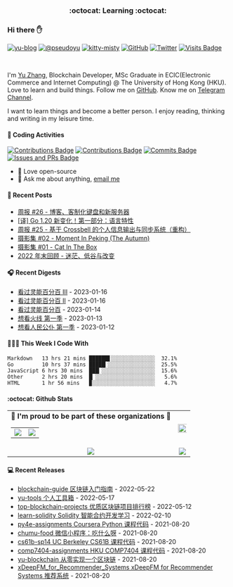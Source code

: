 <p align="center">
 <h3 align="center">:octocat: Learning :octocat:</h3>
</p>

### Hi there ✋

[![yu-blog](https://img.shields.io/badge/blog-yu-9cf?style=flat-square)](https://www.pseudoyu.com)
[![@pseudoyu](https://img.shields.io/badge/weibo-%40pseudoyu-critical?style=flat-square)](https://weibo.com/3675416370/profile)
[![kitty-misty](https://img.shields.io/badge/kitty-misty-pink?style=flat-square)](https://github.com/M1styDay)
[![GitHub](https://img.shields.io/github/followers/pseudoyu?logo=github&style=flat-square)](https://github.com/pseudoyu)
[![Twitter](https://img.shields.io/twitter/follow/pseudo_yu?logo=twitter&style=flat-square)](https://twitter.com/pseudo_yu)
[![Visits Badge](https://badges.strrl.dev/visits/pseudoyu/pseudoyu?style=flat-square)](https://github.com/pseudoyu)

<br />

I'm [Yu Zhang](https://www.pseudoyu.com), Blockchain Developer, MSc Graduate in ECIC(Electronic Commerce and Internet Computing) @ The University of Hong Kong (HKU). Love to learn and build things. Follow me on [GitHub](https://github.com/pseudoyu). Know me on [Telegram Channel](https://t.me/pseudoyulife).

I want to learn things and become a better person. I enjoy reading, thinking and writing in my leisure time.

#### 🔨 Coding Activities

[![Contributions Badge](https://badges.strrl.dev/contributions/all/pseudoyu?style=flat-square)](https://github.com/pseudoyu)
[![Contributions Badge](https://badges.strrl.dev/contributions/weekly/pseudoyu?style=flat-square)](https://github.com/pseudoyu)
[![Commits Badge](https://badges.strrl.dev/commits/weekly/pseudoyu?style=flat-square)](https://github.com/pseudoyu)
[![Issues and PRs Badge](https://badges.strrl.dev/issues-and-prs/weekly/pseudoyu?style=flat-square)](https://github.com/pseudoyu)

- 💼 Love open-source
- 💬 Ask me about anything, [email me](mailto:pseudoyu@connect.hku.hk)

#### 📰 Recent Posts

<!-- blog starts -->
* <a href=https://www.pseudoyu.com/zh/2023/01/15/weekly_review_20230115/ target='_blank'>周报 #26 - 博客、客制化键盘和新服务器</a>
* <a href=https://www.pseudoyu.com/zh/2023/01/12/golang_120_language_changes/ target='_blank'>[译] Go 1.20 新变化！第一部分：语言特性</a>
* <a href=https://www.pseudoyu.com/zh/2023/01/09/weekly_review_20230109/ target='_blank'>周报 #25 - 基于 Crossbell 的个人信息输出与同步系统（重构）</a>
* <a href=https://www.pseudoyu.com/zh/2023/01/02/moment_in_peking_the_autumn/ target='_blank'>摄影集 #02 - Moment In Peking (The Autumn)</a>
* <a href=https://www.pseudoyu.com/zh/2023/01/01/cat_in_the_box/ target='_blank'>摄影集 #01 - Cat In The Box</a>
* <a href=https://www.pseudoyu.com/zh/2022/12/31/yearly_review_2022/ target='_blank'>2022 年末回顾 - 迷茫、低谷与改变</a>
<!-- blog ends -->

#### 🎧 Recent Digests

<!-- douban starts -->
* <a href='http://movie.douban.com/subject/35634023/' target='_blank'>看过灵能百分百 Ⅲ</a> - 2023-01-16
* <a href='http://movie.douban.com/subject/27011763/' target='_blank'>看过灵能百分百 II</a> - 2023-01-16
* <a href='http://movie.douban.com/subject/26677934/' target='_blank'>看过灵能百分百</a> - 2023-01-14
* <a href='http://movie.douban.com/subject/1418199/' target='_blank'>想看火线 第一季</a> - 2023-01-13
* <a href='http://movie.douban.com/subject/26946524/' target='_blank'>想看人民公仆 第一季</a> - 2023-01-12
<!-- douban ends -->

#### 👨🏻‍💻 This Week I Code With

<!-- code_time starts -->

```text
Markdown   13 hrs 21 mins ██████▋░░░░░░░░░░░░░░  32.1%
Go         10 hrs 37 mins █████▎░░░░░░░░░░░░░░░  25.5%
JavaScript 6 hrs 30 mins  ███▎░░░░░░░░░░░░░░░░░  15.6%
Other      2 hrs 20 mins  █▏░░░░░░░░░░░░░░░░░░░   5.6%
HTML       1 hr 56 mins   ▉░░░░░░░░░░░░░░░░░░░░   4.7%
```

<!-- code_time ends -->

#### :octocat: Github Stats

<table align="center" width="100%">
  <tr>
    <td align="center">
      <strong> 🌟 I'm proud to be part of these organizations 🌟 </strong><br>
      <table>
        <tr>
          <td align="center">
            <a href="https://github.com/zhigui-projects">
              <img src="https://avatars.githubusercontent.com/u/40972663?s=150&v=4" />
            </a>
          </td>
          <td align="center">
            <a href="https://github.com/gocn">
              <img src="https://avatars.githubusercontent.com/u/4868496?s=150&v=4" />
            </a>
          </td>
        </tr>
      </table>
    </td>
    <td align="center">
      <img width="120%" src="https://yu-readme.vercel.app/api?username=pseudoyu&count_private=true&theme=gotham&show_icons=true" />
    </td>
  </tr>
  <tr>
          <td align="center">
            <img src="https://yu-readme.vercel.app/api/top-langs/?username=pseudoyu&hide=html,php,css,java,Svelte,smarty&layout=compact&theme=gotham">
          </td>
    <td align="center">
      <!-- <img src="https://yu-github-readme-stats.herokuapp.com/?user=pseudoyu&theme=gotham"> -->
      <img src="https://github-readme-streak-stats.herokuapp.com/?user=pseudoyu&theme=gotham">
    </td>
  </tr>
</table>

#### 💻 Recent Releases

<!-- recent_releases starts -->
* <a href=https://github.com/pseudoyu/blockchain-guide/releases/tag/v0.1.0 target='_blank'>blockchain-guide 区块链入门指南</a> - 2022-05-22
* <a href=https://github.com/pseudoyu/yu-tools/releases/tag/v0.1 target='_blank'>yu-tools 个人工具箱</a> - 2022-05-17
* <a href=https://github.com/pseudoyu/top-blockchain-projects/releases/tag/v1.0.0 target='_blank'>top-blockchain-projects 优质区块链项目排行榜</a> - 2022-05-12
* <a href=https://github.com/pseudoyu/learn-solidity/releases/tag/v1.0.0 target='_blank'>learn-solidity Solidity 智能合约开发学习</a> - 2022-02-10
* <a href=https://github.com/pseudoyu/py4e-assignments/releases/tag/v1.0.0 target='_blank'>py4e-assignments Coursera Python 课程代码</a> - 2021-08-20
* <a href=https://github.com/pseudoyu/chumu-food/releases/tag/v1.0.0 target='_blank'>chumu-food 微信小程序：吃什么呀</a> - 2021-08-20
* <a href=https://github.com/pseudoyu/cs61b-sp14/releases/tag/v0.0.1 target='_blank'>cs61b-sp14 UC Berkeley CS61B 课程代码</a> - 2021-08-20
* <a href=https://github.com/pseudoyu/comp7404-assignments/releases/tag/v1.0.0 target='_blank'>comp7404-assignments HKU COMP7404 课程代码</a> - 2021-08-20
* <a href=https://github.com/pseudoyu/yu-blockchain/releases/tag/v1.0.0 target='_blank'>yu-blockchain 从零实现一个区块链</a> - 2021-08-20
* <a href=https://github.com/pseudoyu/xDeepFM_for_Recommender_Systems/releases/tag/v1.0.0 target='_blank'>xDeepFM_for_Recommender_Systems xDeepFM for Recommender Systems 推荐系统</a> - 2021-08-20
<!-- recent_releases ends -->
